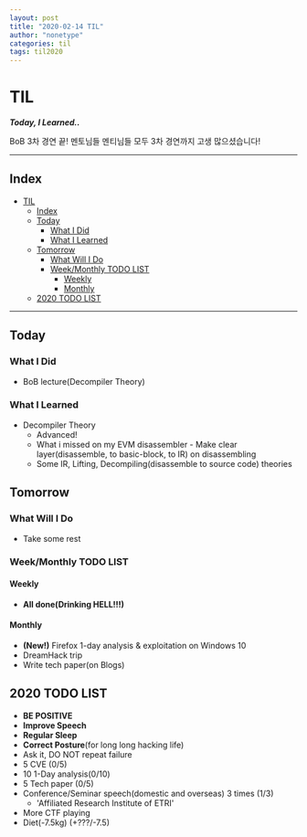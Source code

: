 ```yaml
---
layout: post
title: "2020-02-14 TIL"
author: "nonetype"
categories: til
tags: til2020
---
```


# TIL
***Today, I Learned..***

BoB 3차 경연 끝! 멘토님들 멘티님들 모두 3차 경연까지 고생 많으셨습니다!

---
## Index

<!-- @import "[TOC]" {cmd="toc" depthFrom=1 depthTo=6 orderedList=false} -->
<!-- code_chunk_output -->

- [TIL](#til)
  - [Index](#index)
  - [Today](#today)
    - [What I Did](#what-i-did)
    - [What I Learned](#what-i-learned)
  - [Tomorrow](#tomorrow)
    - [What Will I Do](#what-will-i-do)
    - [Week/Monthly TODO LIST](#weekmonthly-todo-list)
      - [Weekly](#weekly)
      - [Monthly](#monthly)
  - [2020 TODO LIST](#2020-todo-list)

<!-- /code_chunk_output -->

---


## Today
### What I Did
- BoB lecture(Decompiler Theory)

### What I Learned
- Decompiler Theory
  - Advanced!
  - What i missed on my EVM disassembler - Make clear layer(disassemble, to basic-block, to IR) on disassembling
  - Some IR, Lifting, Decompiling(disassemble to source code) theories

## Tomorrow
### What Will I Do
- Take some rest

### Week/Monthly TODO LIST
#### Weekly
- **All done(Drinking HELL!!!)**

#### Monthly
- **(New!)** Firefox 1-day analysis & exploitation on Windows 10
- DreamHack trip
- Write tech paper(on Blogs)


## 2020 TODO LIST
- **BE POSITIVE**
- **Improve Speech**
- **Regular Sleep**
- **Correct Posture**(for long long hacking life)
- Ask it, DO NOT repeat failure
- 5 CVE (0/5)
- 10 1-Day analysis(0/10)
- 5 Tech paper (0/5)
- Conference/Seminar speech(domestic and overseas) 3 times (1/3)
  - 'Affiliated Research Institute of ETRI'
- More CTF playing
- Diet(-7.5kg) (+???/-7.5)

